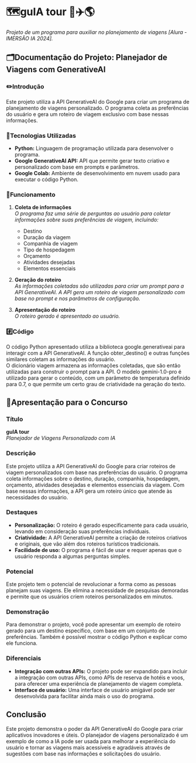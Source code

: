 # 🗺️guIA tour 🧳✈️🌎
*Projeto de um programa para auxiliar no planejamento de viagens [Alura - IMERSÃO IA 2024].*

## 🗂️Documentação do Projeto: Planejador de Viagens com GenerativeAI

### ✏️Introdução
Este projeto utiliza a API GenerativeAI do Google para criar um programa de planejamento de viagens personalizado. O programa coleta as preferências do usuário e gera um roteiro de viagem exclusivo com base nessas informações.

### 🤖Tecnologias Utilizadas
 - **Python:** Linguagem de programação utilizada para desenvolver o programa.<br>
 - **Google GenerativeAI API:** API que permite gerar texto criativo e personalizado com base em prompts e parâmetros.<br>
 - **Google Colab:** Ambiente de desenvolvimento em nuvem usado para executar o código Python.

### 📝Funcionamento
1. **Coleta de informações**<br>
  *O programa faz uma série de perguntas ao usuário para coletar informações sobre suas preferências de viagem, incluindo:*<br>
    - Destino<br>
    - Duração da viagem<br>
    - Companhia de viagem<br>
    - Tipo de hospedagem<br>
    - Orçamento<br>
    - Atividades desejadas<br>
    - Elementos essenciais<br>

2. **Geração do roteiro**<br>
  *As informações coletadas são utilizadas para criar um prompt para a API GenerativeAI. A API gera um roteiro de viagem personalizado com base no prompt e nos parâmetros de configuração.*

3. **Apresentação do roteiro**<br>
  *O roteiro gerado é apresentado ao usuário.*

### #️⃣Código
O código Python apresentado utiliza a biblioteca google.generativeai para interagir com a API GenerativeAI. A função obter_destino() e outras funções similares coletam as informações do usuário.<br>
O dicionário viagem armazena as informações coletadas, que são então utilizadas para construir o prompt para a API. O modelo gemini-1.0-pro é utilizado para gerar o conteúdo, com um parâmetro de temperatura definido para 0.7, o que permite um certo grau de criatividade na geração do texto.<br>

## 📎Apresentação para o Concurso

### Título
**guIA tour**<br>
*Planejador de Viagens Personalizado com IA*

### Descrição
Este projeto utiliza a API GenerativeAI do Google para criar roteiros de viagem personalizados com base nas preferências do usuário. O programa coleta informações sobre o destino, duração, companhia, hospedagem, orçamento, atividades desejadas e elementos essenciais da viagem. Com base nessas informações, a API gera um roteiro único que atende às necessidades do usuário.

### Destaques
 - **Personalização:** O roteiro é gerado especificamente para cada usuário, levando em consideração suas preferências individuais.
 - **Criatividade:** A API GenerativeAI permite a criação de roteiros criativos e originais, que vão além dos roteiros turísticos tradicionais.
 - **Facilidade de uso:** O programa é fácil de usar e requer apenas que o usuário responda a algumas perguntas simples.

### Potencial
Este projeto tem o potencial de revolucionar a forma como as pessoas planejam suas viagens. Ele elimina a necessidade de pesquisas demoradas e permite que os usuários criem roteiros personalizados em minutos.

### Demonstração
Para demonstrar o projeto, você pode apresentar um exemplo de roteiro gerado para um destino específico, com base em um conjunto de preferências. Também é possível mostrar o código Python e explicar como ele funciona.

### Diferenciais
 - **Integração com outras APIs:** O projeto pode ser expandido para incluir a integração com outras APIs, como APIs de reserva de hotéis e voos, para oferecer uma experiência de planejamento de viagem completa.
 - **Interface de usuário:** Uma interface de usuário amigável pode ser desenvolvida para facilitar ainda mais o uso do programa.

## Conclusão
Este projeto demonstra o poder da API GenerativeAI do Google para criar aplicativos inovadores e úteis. O planejador de viagens personalizado é um exemplo de como a IA pode ser usada para melhorar a experiência do usuário e tornar as viagens mais acessíveis e agradáveis através de sugestões com base nas informações e solicitações do usuário.
